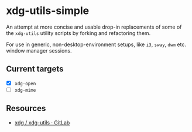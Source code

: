 # xdg-utils-simple

An attempt at more concise and usable drop-in replacements of some of the `xdg-utils` utility scripts by forking and refactoring them.

For use in generic, non-desktop-environment setups, like `i3`, `sway`, `dwm` etc. window manager sessions.

## Current targets

-   [x] `xdg-open`
-   [ ] `xdg-mime`

## Resources

-   [xdg / xdg-utils · GitLab](https://gitlab.freedesktop.org/xdg/xdg-utils)
